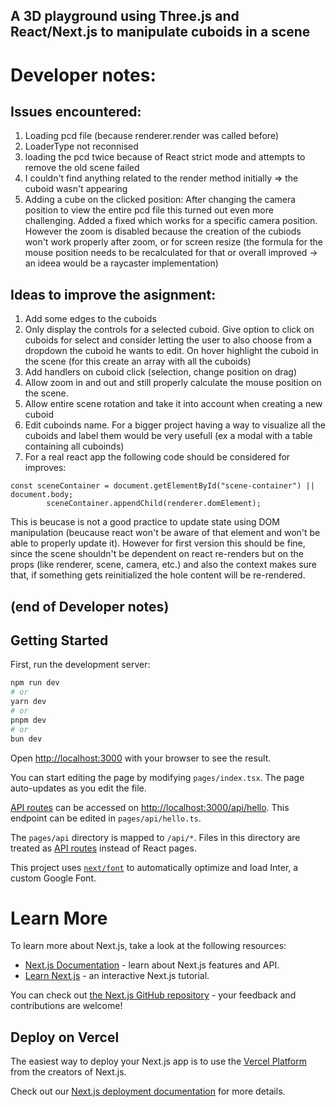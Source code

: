 ## A 3D playground using Three.js and React/Next.js to manipulate cuboids in a scene

# Developer notes:
## Issues encountered:

1. Loading pcd file (because renderer.render was called before)
2. LoaderType not reconnised 
3. loading the pcd twice because of React strict mode and attempts to remove the old scene failed 
4. I couldn't find anything related to the  render method initially => the cuboid wasn't appearing
5. Adding a cube on the clicked position: After changing the camera position to view the entire pcd file this turned out even more challenging. Added a fixed which works for a specific camera position. However the zoom is disabled because the creation of the cubiods won't work properly after zoom, or for screen resize (the formula for the mouse position needs to be recalculated for that or overall improved -> an ideea would be a raycaster implementation)

## Ideas to improve the asignment:
1. Add some edges to the cuboids
2. Only display the controls for a selected cuboid. Give option to click on cuboids for select and consider letting the user to also choose from a dropdown the cuboid he wants to edit. On hover highlight the cuboid in the scene (for this create an array with all the cuboids)
3. Add handlers on cuboid click (selection, change position on drag)
4. Allow zoom in and out and still properly calculate the mouse position on the scene.
5. Allow entire scene rotation and take it into account when creating a new cuboid
6. Edit cuboinds name. For a bigger project having a way to visualize all the cuboids and label them would be very usefull (ex a modal with a table containing all cuboinds)
7. For a real react app the following code should be considered for improves:
```
const sceneContainer = document.getElementById("scene-container") || document.body;
        sceneContainer.appendChild(renderer.domElement);
```
This is beucase is not a good practice to update state using DOM manipulation (beucause react won't be aware of that element and won't be able to properly update it). 
However for first version this should be fine, since the scene shouldn't be dependent on react re-renders but on the props (like renderer, scene, camera, etc.) and also the context makes sure that, if something gets reinitialized the hole content will be re-rendered.  

## (end of Developer notes) 

## Getting Started

First, run the development server:

```bash
npm run dev
# or
yarn dev
# or
pnpm dev
# or
bun dev
```

Open [http://localhost:3000](http://localhost:3000) with your browser to see the result.

You can start editing the page by modifying `pages/index.tsx`. The page auto-updates as you edit the file.

[API routes](https://nextjs.org/docs/api-routes/introduction) can be accessed on [http://localhost:3000/api/hello](http://localhost:3000/api/hello). This endpoint can be edited in `pages/api/hello.ts`.

The `pages/api` directory is mapped to `/api/*`. Files in this directory are treated as [API routes](https://nextjs.org/docs/api-routes/introduction) instead of React pages.

This project uses [`next/font`](https://nextjs.org/docs/basic-features/font-optimization) to automatically optimize and load Inter, a custom Google Font.


# Learn More


To learn more about Next.js, take a look at the following resources:

- [Next.js Documentation](https://nextjs.org/docs) - learn about Next.js features and API.
- [Learn Next.js](https://nextjs.org/learn) - an interactive Next.js tutorial.

You can check out [the Next.js GitHub repository](https://github.com/vercel/next.js/) - your feedback and contributions are welcome!

## Deploy on Vercel

The easiest way to deploy your Next.js app is to use the [Vercel Platform](https://vercel.com/new?utm_medium=default-template&filter=next.js&utm_source=create-next-app&utm_campaign=create-next-app-readme) from the creators of Next.js.

Check out our [Next.js deployment documentation](https://nextjs.org/docs/deployment) for more details.

